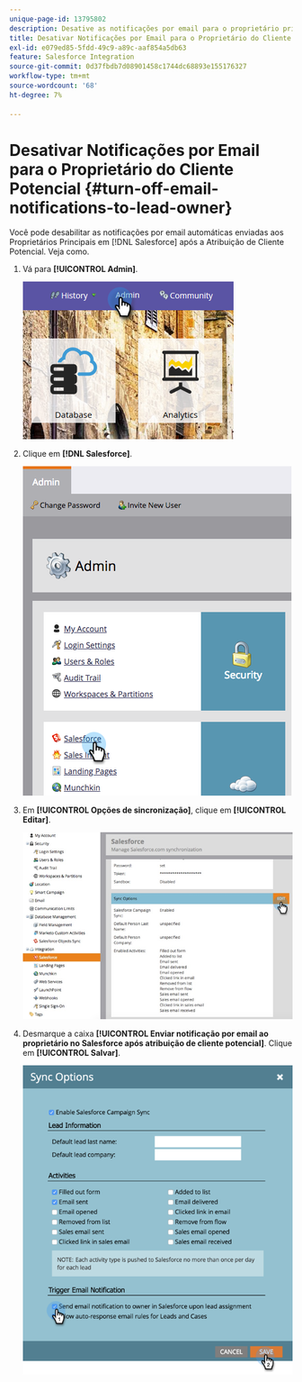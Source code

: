 ```yaml
---
unique-page-id: 13795802
description: Desative as notificações por email para o proprietário principal - Documentação do Marketo - Documentação do produto
title: Desativar Notificações por Email para o Proprietário do Cliente Potencial
exl-id: e079ed85-5fdd-49c9-a89c-aaf854a5db63
feature: Salesforce Integration
source-git-commit: 0d37fbdb7d08901458c1744dc68893e155176327
workflow-type: tm+mt
source-wordcount: '68'
ht-degree: 7%

---
```


# Desativar Notificações por Email para o Proprietário do Cliente Potencial {#turn-off-email-notifications-to-lead-owner}

Você pode desabilitar as notificações por email automáticas enviadas aos Proprietários Principais em [!DNL Salesforce] após a Atribuição de Cliente Potencial. Veja como.

1. Vá para **[!UICONTROL Admin]**.

   ![](assets/admin-1.png)

1. Clique em **[!DNL Salesforce]**.

   ![](assets/adminsalesforce.png)

1. Em **[!UICONTROL Opções de sincronização]**, clique em **[!UICONTROL Editar]**.

   ![](assets/salesforcesummary2.jpg)

1. Desmarque a caixa **[!UICONTROL Enviar notificação por email ao proprietário no Salesforce após atribuição de cliente potencial]**. Clique em **[!UICONTROL Salvar]**.

   ![](assets/new-screen.png)
